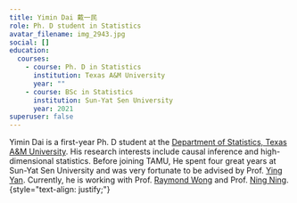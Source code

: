 ```yaml
---
title: Yimin Dai 戴一民
role: Ph. D student in Statistics
avatar_filename: img_2943.jpg
social: []
education:
  courses:
    - course: Ph. D in Statistics
      institution: Texas A&M University
      year: ""
    - course: BSc in Statistics
      institution: Sun-Yat Sen University
      year: 2021
superuser: false
---
```

Yimin Dai is a first-year Ph. D student at the [Department of Statistics, Texas A&M University](https://stat.tamu.edu/). His research interests include causal inference and high-dimensional statistics. Before joining TAMU, He spent four great years at Sun-Yat Sen University and was very fortunate to be advised by Prof. [Ying Yan](https://sites.google.com/site/yingyanuw/). Currently, he is working with Prof. [Raymond Wong](https://raymondkww.github.io) [](https://binyu.stat.berkeley.edu/)and Prof. [Ning Ning](https://sites.google.com/site/patricianing/).
{style="text-align: justify;"}